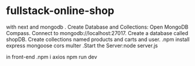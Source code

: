 # fullstack-online-shop
 with next and mongodb
. Create Database and Collections:
Open MongoDB Compass.
Connect to mongodb://localhost:27017.
Create a database called shopDB.
Create collections named products and carts and user.
.npm install express mongoose cors multer
.Start the Server:node server.js

in front-end
.npm i axios
npm run dev


 
